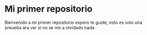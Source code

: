 # Mi primer repositorio
Bienvenido a mi primer repositorio espero te guste, esto es solo una preueba ára ver si no se me a olvidado nada.
